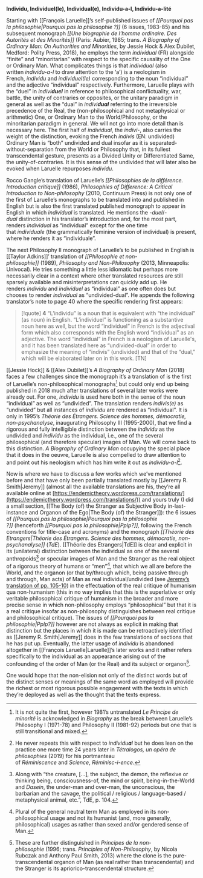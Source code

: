 **Individu, Individuel(le), Individual(e), Individu-a-l, Individu-a-lité**

Starting with [[François Laruelle]]’s self-published issues of _[[Pourquoi pas la philosophie|Pourquoi pas la philosophie ?]]_ (6 issues, 1983-85) and his subsequent monograph _[[Une biographie de l’homme ordinaire. Des Autorités et des Minorités]]_ (Paris: Aubier, 1985; trans. _A Biography of Ordinary Man: On Authorities and Minorities_, by Jessie Hock & Alex Dubilet, Medford: Polity Press, 2018), he employs the term _individual_ (FR) alongside “finite” and “minoritarian” with respect to the specific causality of the One or Ordinary Man. What complicates things is that _individual_ (also written _individu-a-l_ to draw attention to the ‘a’) is a neologism in French, _individu_ and _individuel(le)_ corresponding to the noun “individual” and the adjective “individual” respectively. Furthermore, Laruelle plays with the “duel” in _indivi**duel**_ in reference to philosophical conflictuality, war, battle, the unity of contraries or opposites, or the unitary paradigm in general as well as the “dual” in _indivi**dual**_ referring to the irreversible precedence of the Real, the (non-philosophical and not metaphysical or arithmetic) One, or Ordinary Man to the World/Philosophy, or the minoritarian paradigm in general. We will not go into more detail than is necessary here. The first half of _individual_, the _indivi-_, also carries the weight of the distinction, evoking the French _indivis_ (EN: undivided) Ordinary Man is “both” undivided and dual insofar as it is separated-without-separation from the World or Philosophy that, in its fullest transcendental gesture, presents as a Divided Unity or Differentiated Same, the unity-of-contraries. It is this sense of the undivided that will later also be evoked when Laruelle repurposes _individu_.

Rocco Gangle’s translation of Laruelle’s _[[Philosophies de la différence. Introduction critique]]_ (1986), _Philosophies of Difference: A Critical Introduction to Non-philosophy_ (2010, Continuum Press) is not only one of the first of Laruelle’s monographs to be translated into and published in English but is also the first translated published monograph to appear in English in which _individual_ is translated. He mentions the _-duel_/_-dual_ distinction in his translator’s introduction and, for the most part, renders _individual_ as “individual” except for the one time that _individuale_ (the grammatically feminine version of individual) is present, where he renders it as “individuale”.

The next Philosophy II monograph of Laruelle’s to be published in English is [[Taylor Adkins]]’ translation of _[[Philosophie et non-philosophie]]_ (1989), _Philosophy and Non-Philosophy_ (2013, Minneapolis: Univocal). He tries something a little less idiomatic but perhaps more necessarily clear in a context where other translated resources are still sparsely available and misinterpretations can quickly add up. He renders _individu_ and _individuel_ as “individual” as one often does but chooses to render _individual_ as “undivided-dual”. He appends the following translator’s note to page 40 where the specific rendering first appears:

>[!quote] 
>**4** “L’individu” is a noun that is equivalent with “the individual” (as noun) in English. “L’individuel” is functioning as a substantive noun here as well, but the word “individuel” in French is the adjectival form which also corresponds with the English word “individual” as an adjective. The word “individual” in French is a neologism of Laruelle's, and it has been translated here as “undivided-dual” in order to emphasize the meaning of “indivis” (undivided) and that of the “dual,” which will be elaborated later on in this work. [TN]

[[Jessie Hock]] & [[Alex Dubilet]]’s _A Biography of Ordinary Man_ (2018) faces a few challenges since the monograph it’s a translation of is the first of Laruelle’s non-philosophical monographs[^1] but could only end up being published in 2018 much after translations of several later works were already out. For one, _individu_ is used here both in the sense of the noun “individual” as well as “undivided”. The translation renders _indivis(e)_ as “undivided” but all instances of _individu_ are rendered as “individual”. It is only in 1995’s _Théorie des Étrangers. Science des hommes, démocratie, non-psychanalyse_, inaugurating Philosophy III (1995-2000), that we find a rigorous and fully intelligible distinction between the _individu_ as the undivided and _individu_ as the individual, i.e., one of the several philosophical (and therefore specular) images of Man. We will come back to this distinction. _A Biography of Ordinary Man_ occupying the special place that it does in the oeuvre, Laruelle is also compelled to draw attention to and point out his neologism which has him write it out as _individu-a-l_[^2].

Now is where we have to discuss a few works which we’ve mentioned before and that have only been partially translated mostly by [[Jeremy R. Smith|Jeremy]] (almost all the available translations are his, they’re all available online at [https://endemictheory.wordpress.com/translations/](https://endemictheory.wordpress.com/translations/)) and yours truly (I did a small section, [[The Body (of) the Stranger as Subjective Body in-last-instance and Organon of the Ego|The Body (of) the Stranger]]): the 6 issues of _[[Pourquoi pas la philosophie|Pourquoi pas la philosophie ?]]_ (henceforth _[[Pourquoi pas la philosophie|Pplp?]],_ following the French conventions for title-case and acronyms) and the monograph _[[Théorie des Etrangers|Théorie des Étrangers. Science des hommes, démocratie, non-psychanalyse]]_ (_TdE_). [[Théorie des Etrangers|TdE]] is clear and explicit in its (unilateral) distinction between the individual as one of the several anthropoids[^3] or specular images of Man and the Stranger as the real object of a rigorous theory of humans or “men”[^4], that which we all are before the World, and the organon (or that by/through which, being passive through and through, Man acts) of Man as real individual/undivided (see [Jeremy’s translation of pp. 105-10](https://endemictheory.wordpress.com/2021/01/10/translation-of-francois-laruelle-non-humanism-and-the-critique-of-humanist-imagery/)) in the effectuation of the real critique of humanism qua non-humanism (this in no way implies that this is the superlative or only veritable philosophical critique of humanism in the broader and more precise sense in which non-philosophy employs “philosophical” but that it is a real critique insofar as non-philosophy distinguishes between real critique and philosophical critique). The issues of _[[Pourquoi pas la philosophie|Pplp?]]_ however are not always as explicit in making that distinction but the places in which it is made can be retroactively identified as [[Jeremy R. Smith|Jeremy]] does in the few translations of sections that he has put up. Eventually, the latter usage of _individu_ is abandoned altogether in [[François Laruelle|Laruelle]]’s later works and it rather refers specifically to the individual as an appearance arising out of the confounding of the order of Man (or the Real) and its subject or organon[^5].

One would hope that the non-elision not only of the distinct words but of the distinct senses or meanings of the same word as employed will provide the richest or most rigorous possible engagement with the texts in which they’re deployed as well as the thought that the texts express.


[^1]: It is not quite the first, however 1981’s untranslated _Le Principe de minorité_ is acknowledged in _Biography_ as the break between Laruelle’s Philosophy I (1971-78) and Philosophy II (1981-92) periods but one that is still transitional and mixed.

[^2]: He never repeats this with respect to _individu**a**l_ but he does lean on the practice one more time 24 years later in _Tétralogos, un opéra de philosophies_ (2019) for his portmanteau of _Réminiscence_ and _Science_, _Réminisc-i-ence_.

[^3]: Along with “the creature, […], the subject, the demon, the reflexive or thinking being, consciousness-of, the mind or spirit, being-in-the-World and _Dasein_, the under-man and over-man, the unconscious, the barbarian and the savage, the political / religious / language-based / metaphysical animal, etc.”, TdE, p. 104.

[^4]: Plural of the general neutral term Man as employed in its non-philosophical usage and not its humanist (and, more generally, philosophical) usages as rather than sexed and/or gendered sense of Man.

[^5]: These are further distinguished in _Principes de la non-philosophie_ (1996; trans. _Principles of Non-Philosophy_, by Nicola Rubczak and Anthony Paul Smith, 2013) where the clone is the pure-transcendental organon of Man (as real rather than transcendental) and the Stranger is its apriorico-transcendental structure.